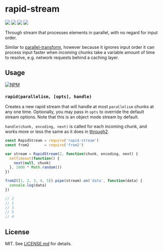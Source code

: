 # rapid-stream
![](http://img.shields.io/badge/stability-experimental-orange.svg?style=flat)
![](http://img.shields.io/npm/v/rapid-stream.svg?style=flat)
![](http://img.shields.io/npm/dm/rapid-stream.svg?style=flat)
![](http://img.shields.io/npm/l/rapid-stream.svg?style=flat)

Through stream that processes elements in parallel, with no regard for input order.

Similar to [parallel-transform](http://github.com/mafintosh/parallel-transform),
however because it ignores input order it can process input faster when incoming
chunks take a variable amount of time to resolve, e.g. network requests behind
a caching layer.

## Usage

[![NPM](https://nodei.co/npm/rapid-stream.png)](https://nodei.co/npm/rapid-stream/)

### `rapid(parallelism, [opts], handle)`

Creates a new rapid stream that will handle at most `parallelism` chunks at any one
time. Optionally, you may pass in `opts` to override the default stream options.
Note that this is an object mode stream by default.

`handle(chunk, encoding, next)` is called for each incoming chunk, and works more
or less the same as it does in [through2](http://github.com/rvagg/through2).

``` javascript
const RapidStream = require('rapid-stream')
const from2       = require('from2')

var stream = RapidStream(2, function(chunk, encoding, next) {
  setTimeout(function() {
    next(null, chunk)
  }, 1000 * Math.random())
})

from2([1, 2, 3, 4, 5]).pipe(stream).on('data', function(data) {
  console.log(data)
})

// 2
// 1
// 3
// 5
// 4
```

## License

MIT. See [LICENSE.md](http://github.com/nodesource/rapid-stream/blob/master/LICENSE.md) for details.
